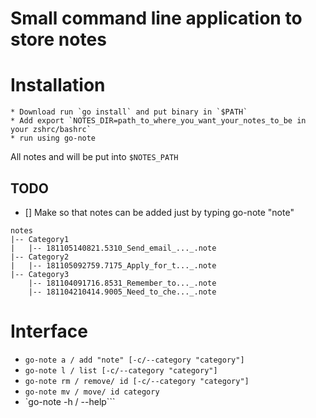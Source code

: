 # Small command line application to store notes


# Installation

    * Download run `go install` and put binary in `$PATH`
    * Add export `NOTES_DIR=path_to_where_you_want_your_notes_to_be in your zshrc/bashrc`
    * run using go-note

All notes and will be put into `$NOTES_PATH`

## TODO

- [] Make so that notes can be added just by typing go-note "note"

```
notes
|-- Category1
|   |-- 181105140821.5310_Send_email_..._.note
|-- Category2
|   |-- 181105092759.7175_Apply_for_t..._.note
|-- Category3
    |-- 181104091716.8531_Remember_to..._.note
    |-- 181104210414.9005_Need_to_che..._.note
```

# Interface

* `go-note a / add "note" [-c/--category "category"]`
* `go-note l / list [-c/--category "category"]`
* `go-note rm / remove/ id [-c/--category "category"]`
* `go-note mv / move/ id category`
* `go-note -h / --help```

